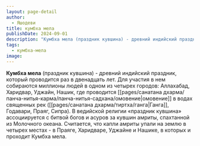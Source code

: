 ```yaml
---
layout: page-detail
author:
  - Яшодеви
title: кумбха мела
publishDate: 2024-09-01
description: "Кумбха мела (праздник кувшина) - древний индийский праздник, который проводится раз в двенадцать лет. Для участия в нем собираются миллионы людей в одном из четырех городов: Аллахабад, Харидвар, Уджайн, Нашик, где проводится омовение в водах священных рек (Ганга, Годавари, Праяг, Сипра)."
tags:
  - кумбха-мела
image:
---
```

**Кумбха мела** (праздник кувшина) - древний индийский праздник, который проводится раз в двенадцать лет. Для участия в нем собираются миллионы людей в одном из четырех городов: Аллахабад, Харидвар, Уджайн, Нашик, где проводится [[pages/санатана дхарма/панча-нитья-карма/панча-нитья-садхана/омовение|омовение]] в водах священных рек ([[pages/санатана дхарма/тиртха/ганга|Ганга]], Годавари, Праяг, Сипра). В ведийской религии «праздник кувшина» ассоциируется с битвой богов и асуров за кувшин амриты, спахтанной из Молочного океана. Считается, что капли амриты упали на землю в четырех местах - в Праяге, Харидваре, Уджайне и Нашике, в которых и проходит Кумбха мела.

